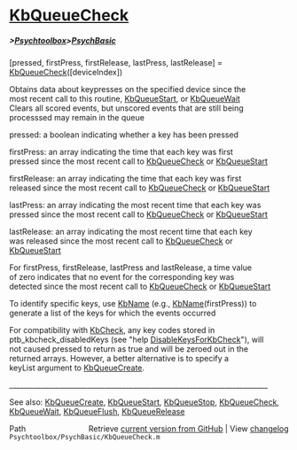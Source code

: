 # [KbQueueCheck](KbQueueCheck)
##### >[Psychtoolbox](Psychtoolbox)>[PsychBasic](PsychBasic)

 [pressed, firstPress, firstRelease, lastPress, lastRelease] = [KbQueueCheck](KbQueueCheck)([deviceIndex])  
  
 Obtains data about keypresses on the specified device since the   
 most recent call to this routine, [KbQueueStart](KbQueueStart), or [KbQueueWait](KbQueueWait)  
 Clears all scored events, but unscored events that are still being  
 processsed may remain in the queue  
  
 pressed: a boolean indicating whether a key has been pressed  
  
 firstPress: an array indicating the time that each key was first  
 pressed since the most recent call to [KbQueueCheck](KbQueueCheck) or [KbQueueStart](KbQueueStart)  
  
 firstRelease: an array indicating the time that each key was first  
 released since the most recent call to [KbQueueCheck](KbQueueCheck) or [KbQueueStart](KbQueueStart)  
  
 lastPress: an array indicating the most recent time that each key was  
 pressed since the most recent call to [KbQueueCheck](KbQueueCheck) or [KbQueueStart](KbQueueStart)  
  
 lastRelease: an array indicating the most recent time that each key  
 was released since the most recent call to [KbQueueCheck](KbQueueCheck) or   
 [KbQueueStart](KbQueueStart)  
  
 For firstPress, firstRelease, lastPress and lastRelease, a time value  
 of zero indicates that no event for the corresponding key was  
 detected since the most recent call to [KbQueueCheck](KbQueueCheck) or [KbQueueStart](KbQueueStart)  
  
 To identify specific keys, use [KbName](KbName) (e.g., [KbName](KbName)(firstPress)) to  
 generate a list of the keys for which the events occurred  
  
 For compatibility with [KbCheck](KbCheck), any key codes stored in  
 ptb\_kbcheck\_disabledKeys (see "help [DisableKeysForKbCheck](DisableKeysForKbCheck)"), will  
 not caused pressed to return as true and will be zeroed out in the  
 returned arrays. However, a better alternative is to specify a  
 keyList argument to [KbQueueCreate](KbQueueCreate).   
  
\_\_\_\_\_\_\_\_\_\_\_\_\_\_\_\_\_\_\_\_\_\_\_\_\_\_\_\_\_\_\_\_\_\_\_\_\_\_\_\_\_\_\_\_\_\_\_\_\_\_\_\_\_\_\_\_\_\_\_\_\_\_\_\_\_\_\_\_\_\_\_\_\_  
  
See also: [KbQueueCreate](KbQueueCreate), [KbQueueStart](KbQueueStart), [KbQueueStop](KbQueueStop), [KbQueueCheck](KbQueueCheck),  
           [KbQueueWait](KbQueueWait), [KbQueueFlush](KbQueueFlush), [KbQueueRelease](KbQueueRelease)  




<div class="code_header" style="text-align:right;">
  <span style="float:left;">Path&nbsp;&nbsp;</span> <span class="counter">Retrieve <a href=
  "https://raw.github.com/Psychtoolbox-3/Psychtoolbox-3/beta/Psychtoolbox/PsychBasic/KbQueueCheck.m">current version from GitHub</a> | View <a href=
  "https://github.com/Psychtoolbox-3/Psychtoolbox-3/commits/beta/Psychtoolbox/PsychBasic/KbQueueCheck.m">changelog</a></span>
</div>
<div class="code">
  <code>Psychtoolbox/PsychBasic/KbQueueCheck.m</code>
</div>

